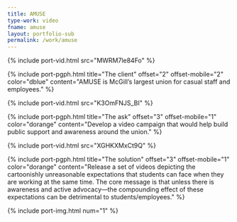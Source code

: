 ```yaml
---
title: AMUSE
type-work: video
fname: amuse
layout: portfolio-sub
permalink: /work/amuse
---
```


{% include port-vid.html src="MWRM7le84Fo" %}

{% include port-pgph.html title="The client" offset="2" offset-mobile="2" color="dblue" content="AMUSE is McGill’s largest union for casual staff and employees." %}

{% include port-vid.html src="K3OmFNJS_BI" %}

{% include port-pgph.html title="The ask" offset="3" offset-mobile="1" color="dorange" content="Develop a video campaign that would help build public support and awareness around the union." %}

{% include port-vid.html src="XGHKXMxCt9Q" %}

{% include port-pgph.html title="The solution" offset="3" offset-mobile="1" color="dorange" content="Release a set of videos depicting the cartoonishly unreasonable expectations that students can face when they are working at the same time. The core message is that unless there is awareness and active advocacy—the compounding effect of these expectations can be detrimental to students/employees." %}

{% include port-img.html num="1" %}
